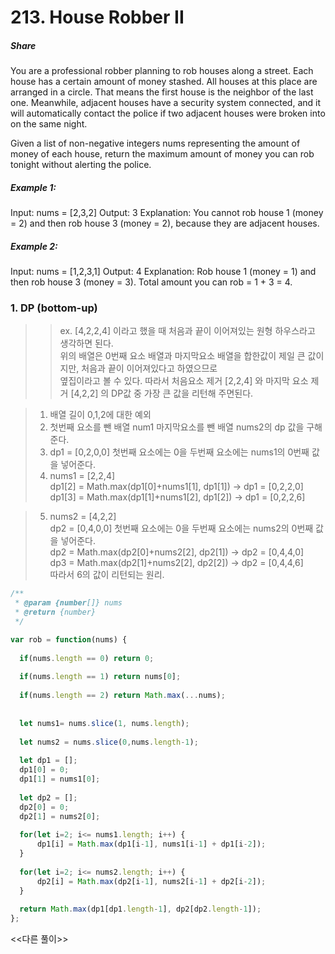 # 213. House Robber II


##### Share  
You are a professional robber planning to rob houses along a street. Each house has a certain amount of money stashed. All houses at this place are arranged in a circle. That means the first house is the neighbor of the last one. Meanwhile, adjacent houses have a security system connected, and it will automatically contact the police if two adjacent houses were broken into on the same night.

Given a list of non-negative integers nums representing the amount of money of each house, return the maximum amount of money you can rob tonight without alerting the police.

 

##### Example 1:
Input: nums = [2,3,2]
Output: 3
Explanation: You cannot rob house 1 (money = 2) and then rob house 3 (money = 2), because they are adjacent houses.

##### Example 2:
Input: nums = [1,2,3,1]
Output: 4
Explanation: Rob house 1 (money = 1) and then rob house 3 (money = 3).
Total amount you can rob = 1 + 3 = 4.


### 1. DP (bottom-up) 
>> ex. [4,2,2,4] 이라고 했을 때 처음과 끝이 이어져있는 원형 하우스라고 생각하면 된다.   
위의 배열은 0번째 요소 배열과 마지막요소 배열을 합한값이 제일 큰 값이지만, 처음과 끝이 이어져있다고 하였으므로  
옆집이라고 볼 수 있다. 따라서 처음요소 제거 [2,2,4] 와 마지막 요소 제거 [4,2,2] 의 DP값 중 가장 큰 값을 리턴해 주면된다.   

> 1. 배열 길이 0,1,2에 대한 예외   
> 2. 첫번째 요소를 뺀 배열 num1 마지막요소를 뺀 배열 nums2의 dp 값을 구해준다.  
> 3. dp1 = [0,2,0,0] 첫번째 요소에는 0을 두번째 요소에는 nums1의 0번째 값을 넣어준다.  
> 4. nums1 = [2,2,4]  
     dp1[2] = Math.max(dp1[0]+nums1[1], dp1[1])   -> dp1 = [0,2,2,0]   
     dp1[3] = Math.max(dp1[1]+nums1[2], dp1[2])   -> dp1 = [0,2,2,6]  
          
> 5. nums2 = [4,2,2]  
     dp2 = [0,4,0,0] 첫번째 요소에는 0을 두번째 요소에는 nums2의 0번째 값을 넣어준다.  
     dp2 = Math.max(dp2[0]+nums2[2], dp2[1])      -> dp2 = [0,4,4,0]  
     dp3 = Math.max(dp2[1]+nums2[2], dp2[2])      -> dp2 = [0,4,4,6]  
따라서 6의 값이 리턴되는 원리.  


~~~javascript
/**
 * @param {number[]} nums
 * @return {number}
 */

var rob = function(nums) {
  
  if(nums.length == 0) return 0;
  
  if(nums.length == 1) return nums[0];
  
  if(nums.length == 2) return Math.max(...nums);
  
  
  let nums1= nums.slice(1, nums.length);
  
  let nums2 = nums.slice(0,nums.length-1);
  
  let dp1 = [];
  dp1[0] = 0;
  dp1[1] = nums1[0];
  
  let dp2 = [];
  dp2[0] = 0;
  dp2[1] = nums2[0];
 
  for(let i=2; i<= nums1.length; i++) {
      dp1[i] = Math.max(dp1[i-1], nums1[i-1] + dp1[i-2]);
  }
  
  for(let i=2; i<= nums2.length; i++) {
      dp2[i] = Math.max(dp2[i-1], nums2[i-1] + dp2[i-2]);
  }
  
  return Math.max(dp1[dp1.length-1], dp2[dp2.length-1]);
};

~~~


<<다른 풀이>>

